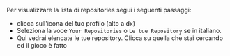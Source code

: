 Per visualizzare la lista di repositories segui i seguenti passaggi:
* clicca sull'icona del tuo profilo (alto a dx)
* Seleziona la voce `Your Repositories` o `Le tue Repository` se in italiano.
* Qui vedrai elencate le tue repository. Clicca su quella che stai cercando ed il gioco è fatto
